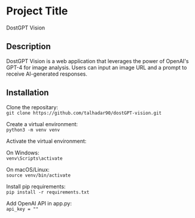 # Project Title

DostGPT Vision

## Description

DostGPT Vision is a web application that leverages the power of OpenAI's GPT-4 for image analysis. Users can input an image URL and a prompt to receive AI-generated responses.

## Installation

Clone the repositary: <br>
```git clone https://github.com/talhadar90/dostGPT-vision.git```

Create a virtual environment:  <br>
```python3 -m venv venv```

Activate the virtual environment:  <br>

On Windows:  <br>
```venv\Scripts\activate```

On macOS/Linux:  <br>
```source venv/bin/activate```

Install pip requirements:  <br>
```pip install -r requirements.txt```

Add OpenAI API in app.py:  <br>
```api_key = ""```